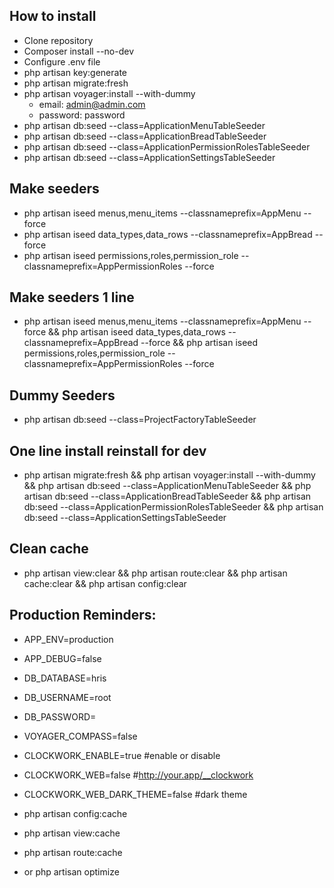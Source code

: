 

## How to install

- Clone repository
- Composer install --no-dev
- Configure .env file
- php artisan key:generate
- php artisan migrate:fresh
- php artisan voyager:install --with-dummy
	- email: admin@admin.com
	- password: password
- php artisan db:seed --class=ApplicationMenuTableSeeder
- php artisan db:seed --class=ApplicationBreadTableSeeder
- php artisan db:seed --class=ApplicationPermissionRolesTableSeeder
- php artisan db:seed --class=ApplicationSettingsTableSeeder


## Make seeders

- php artisan iseed menus,menu_items --classnameprefix=AppMenu --force
- php artisan iseed data_types,data_rows --classnameprefix=AppBread --force
- php artisan iseed permissions,roles,permission_role --classnameprefix=AppPermissionRoles --force

## Make seeders 1 line
- php artisan iseed menus,menu_items --classnameprefix=AppMenu --force && php artisan iseed data_types,data_rows --classnameprefix=AppBread --force && php artisan iseed permissions,roles,permission_role --classnameprefix=AppPermissionRoles --force

## Dummy Seeders
- php artisan db:seed --class=ProjectFactoryTableSeeder

## One line install reinstall for dev
- php artisan migrate:fresh && php artisan voyager:install --with-dummy && php artisan db:seed --class=ApplicationMenuTableSeeder && php artisan db:seed --class=ApplicationBreadTableSeeder && php artisan db:seed --class=ApplicationPermissionRolesTableSeeder && php artisan db:seed --class=ApplicationSettingsTableSeeder

## Clean cache 
- php artisan view:clear && php artisan route:clear && php artisan cache:clear && php artisan config:clear

## Production Reminders:
- APP_ENV=production
- APP_DEBUG=false

- DB_DATABASE=hris
- DB_USERNAME=root
- DB_PASSWORD=

- VOYAGER_COMPASS=false

- CLOCKWORK_ENABLE=true #enable or disable
- CLOCKWORK_WEB=false #http://your.app/__clockwork
- CLOCKWORK_WEB_DARK_THEME=false #dark theme

- php artisan config:cache
- php artisan view:cache
- php artisan route:cache
- or php artisan optimize